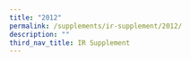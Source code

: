```yaml
---
title: "2012"
permalink: /supplements/ir-supplement/2012/
description: ""
third_nav_title: IR Supplement
---
```


